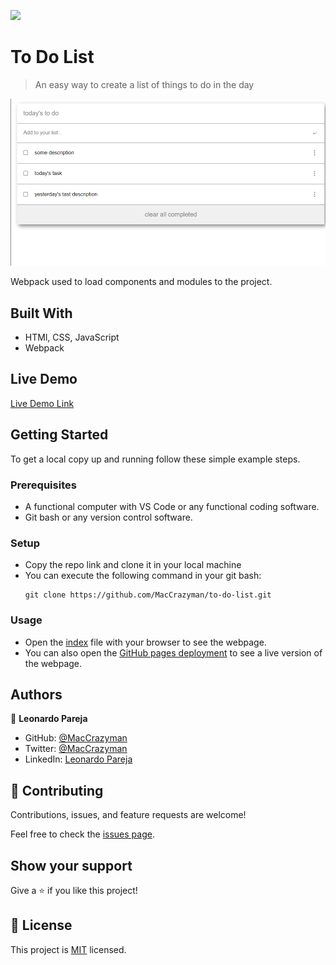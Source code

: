 ![](https://img.shields.io/badge/Microverse-blueviolet)

# To Do List

> An easy way to create a list of things to do in the day

![screenshot](src/img/screenshot.png)

Webpack used to load components and modules to the project.

## Built With

- HTMl, CSS, JavaScript
- Webpack

## Live Demo

[Live Demo Link](https://maccrazyman.github.io/to-do-list/dist/)


## Getting Started

To get a local copy up and running follow these simple example steps.

### Prerequisites
* A functional computer with VS Code or any functional coding software.
* Git bash or any version control software.

### Setup
* Copy the repo link and clone it in your local machine
* You can execute the following command in your git bash:
    ```` 
    git clone https://github.com/MacCrazyman/to-do-list.git
    ````

### Usage
* Open the [index](./index.html) file with your browser to see the webpage.
* You can also open the [GitHub pages deployment](https://maccrazyman.github.io/to-do-list/dist/) to see a live version of the webpage.



## Authors

👤 **Leonardo Pareja**

- GitHub: [@MacCrazyman](https://github.com/MacCrazyman)
- Twitter: [@MacCrazyman](https://twitter.com/MacCrazyman)
- LinkedIn: [Leonardo Pareja](https://www.linkedin.com/in/leonardo-pareja-pareja/)


## 🤝 Contributing

Contributions, issues, and feature requests are welcome!

Feel free to check the [issues page](../../issues/).

## Show your support

Give a ⭐️ if you like this project!


## 📝 License

This project is [MIT](./LICENSE) licensed.
